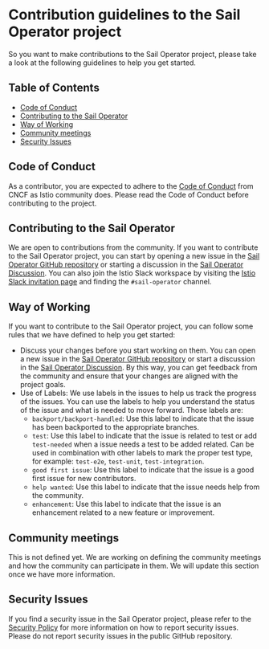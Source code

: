 # Contribution guidelines to the Sail Operator project

So you want to make contributions to the Sail Operator project, please take a look at the following guidelines to help you get started.

## Table of Contents

- [Code of Conduct](#code-of-conduct)
- [Contributing to the Sail Operator](#contributing-to-the-sail-operator)
- [Way of Working](#way-of-working)
- [Community meetings](#community-meetings)
- [Security Issues](#security-issues)

## Code of Conduct

As a contributor, you are expected to adhere to the [Code of Conduct](https://github.com/cncf/foundation/blob/main/code-of-conduct.md) from CNCF as Istio community does. Please read the Code of Conduct before contributing to the project.

## Contributing to the Sail Operator

We are open to contributions from the community. If you want to contribute to the Sail Operator project, you can start by opening a new issue in the [Sail Operator GitHub repository](https://github.com/istio-ecosystem/sail-operator/issues) or starting a discussion in the [Sail Operator Discussion](https://github.com/istio-ecosystem/sail-operator/discussions). You can also join the Istio Slack workspace by visiting the [Istio Slack invitation page](https://slack.istio.io/) and finding the `#sail-operator` channel.

## Way of Working

If you want to contribute to the Sail Operator project, you can follow some rules that we have defined to help you get started:

- Discuss your changes before you start working on them. You can open a new issue in the [Sail Operator GitHub repository](https://github.com/istio-ecosystem/sail-operator/issues) or start a discussion in the [Sail Operator Discussion](https://github.com/istio-ecosystem/sail-operator/discussions). By this way, you can get feedback from the community and ensure that your changes are aligned with the project goals.
- Use of Labels: We use labels in the issues to help us track the progress of the issues. You can use the labels to help you understand the status of the issue and what is needed to move forward. Those labels are:
  - `backport/backport-handled`: Use this label to indicate that the issue has been backported to the appropriate branches.
  - `test`: Use this label to indicate that the issue is related to test or add `test-needed` when a issue needs a test to be added related. Can be used in combination with other labels to mark the proper test type, for example: `test-e2e`, `test-unit`, `test-integration`.
  - `good first issue`: Use this label to indicate that the issue is a good first issue for new contributors.
  - `help wanted`: Use this label to indicate that the issue needs help from the community.
  - `enhancement`: Use this label to indicate that the issue is an enhancement related to a new feature or improvement.

## Community meetings

This is not defined yet. We are working on defining the community meetings and how the community can participate in them. We will update this section once we have more information.

## Security Issues

If you find a security issue in the Sail Operator project, please refer to the [Security Policy](https://github.com/istio-ecosystem/sail-operator/security/policy) for more information on how to report security issues. Please do not report security issues in the public GitHub repository.
